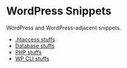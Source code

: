 # WordPress Snippets

WordPress and WordPress-adjacent snippets.

- [.htaccess stuffs](.htaccess.md)
- [Database stuffs](database.md)
- [PHP stuffs](php.md)
- [WP CLI stuffs](wp-cli.md)
